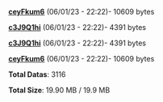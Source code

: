 [**ceyFkum6**](/data/ceyFkum6.txt) (06/01/23 - 22:22)- 10609 bytes

[**c3J9Q1hi**](/data/c3J9Q1hi.txt) (06/01/23 - 22:22)- 4391 bytes

[**c3J9Q1hi**](/data/c3J9Q1hi.txt) (06/01/23 - 22:22)- 4391 bytes

[**ceyFkum6**](/data/ceyFkum6.txt) (06/01/23 - 22:22)- 10609 bytes

**Total Datas**: 3116

**Total Size**: 19.90 MB / 19.9 MB